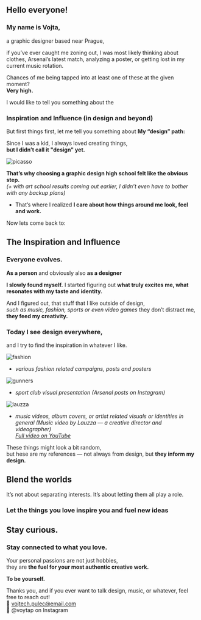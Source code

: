 ## Hello everyone!
### My name is Vojta,
a graphic designer based near Prague,

if you’ve ever caught me zoning out, I was most likely thinking about clothes, Arsenal’s latest match, analyzing a poster, or getting lost in my current music rotation.

Chances of me being tapped into at least one of these at the given moment?   
**Very high.**

I would like to tell you something about the 
### Inspiration and Influence (in design and beyond)  

But first things first, let me tell you something about **My “design” path:**

Since I was a kid, I always loved creating things,  
**but I didn’t call it "design" yet.**  

![picasso](https://github.com/user-attachments/assets/fd151fb0-5e97-4b55-8840-beb7bcfd7b8f)


**That’s why choosing a graphic design high school felt like the obvious step.**  
*(+ with art school results coming out earlier, I didn’t even have to bother with any backup plans)*

- That’s where I realized **I care about how things around me look, feel and work.**

Now lets come back to:
## The Inspiration and Influence

### Everyone evolves.
**As a person** and obviously also **as a designer**

**I slowly found myself.**
I started figuring out **what truly excites me, what resonates with my taste and identity.**

And I figured out, that stuff that I like outside of design,   
*such as music, fashion, sports or even video games*
they don’t distract me,  
**they feed my creativity.**

### Today I see design everywhere,
and I try to find the inspiration in whatever I like.  

![fashion](https://github.com/user-attachments/assets/b1081f3e-3967-4f53-8555-659ee06d1f50)
- *various fashion related campaigns, posts and posters*

![gunners](https://github.com/user-attachments/assets/a2956cae-73e2-415c-87e9-ef77cbaf38e4)
- *sport club visual presentation (Arsenal posts on Instagram)*

![lauzza](https://github.com/user-attachments/assets/fd45fd60-64a0-44bb-9c0a-1acdea996b19)
- *music videos, album covers, or artist related visuals or identities in general (Music video by Lauzza — a creative director and videographer)  
 [Full video on YouTube](https://www.youtube.com/watch?v=klPD-stNou0&ab_channel=LAUZZA)*

These things might look a bit random,   
but hese are my references — not always from design, but **they inform my design.**

## Blend the worlds
It’s not about separating interests. It’s about letting them all play a role.
### Let the things you love inspire you and fuel new ideas

## Stay curious. 
### Stay connected to what you love.  
Your personal passions are not just hobbies,  
they are **the fuel for your most authentic creative work.**  

**To be yourself.**

Thanks you, and if you ever want to talk design, music, or whatever, feel free to reach out!  
📩 vojtech.pulec@email.com  
📸 @voytap on Instagram


